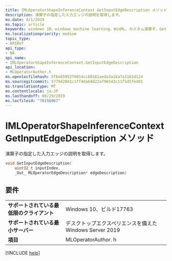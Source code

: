 ```yaml
---
title: IMLOperatorShapeInferenceContext GetInputEdgeDescription メソッド
description: 演算子の指定した入力エッジの説明を取得します。
ms.date: 4/1/2019
ms.topic: article
keywords: windows 10、windows machine learning、WinML、カスタム演算子、GetInputEdgeDescription
ms.localizationpriority: medium
topic_type:
- APIRef
api_type:
- NA
api_name:
- IMLOperatorShapeInferenceContext.GetInputEdgeDescription
api_location:
- MLOperatorAuthor.h
ms.openlocfilehash: 5f6e85952f0014cc60161aeda3a16a7a3181d124
ms.sourcegitcommit: 577942041c1ff4da60d22af96543c11f5d5fe401
ms.translationtype: MT
ms.contentlocale: ja-JP
ms.lasthandoff: 08/29/2019
ms.locfileid: "70156967"
---
```

# <a name="imloperatorshapeinferencecontextgetinputedgedescription-method"></a>IMLOperatorShapeInferenceContext GetInputEdgeDescription メソッド

演算子の指定した入力エッジの説明を取得します。

```cpp
void GetInputEdgeDescription(
    uint32_t inputIndex,
    _Out_ MLOperatorEdgeDescription* edgeDescription)
```

## <a name="requirements"></a>要件

| | |
|-|-|
| **サポートされている最低限のクライアント** | Windows 10、ビルド17763 |
| **サポートされている最小サーバー** | デスクトップエクスペリエンスを備えた Windows Server 2019 |
| **項目** | MLOperatorAuthor. h |

[!INCLUDE [help](../../includes/get-help.md)]
